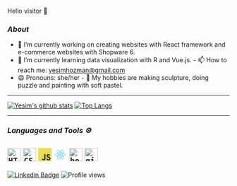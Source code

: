 Hello visitor :wave: 
### <i>About</i> 
- 🔭 I’m currently working on creating websites with React framework and e-commerce websites with Shopware 6.
- 🌱 I’m currently learning data visualization with R and Vue.js. - 📫 How to reach me: yesimhozman@gmail.com 
- 😄 Pronouns: she/her - :art: My hobbies are making sculpture, doing puzzle and painting with soft pastel.

---------------------------------------------------------------------------------------------------------------------------------------------------------------------------------
[![Yesim's github stats](https://github-readme-stats.vercel.app/api?username=yesimhozman&theme=material-palenight&count_private=true&hide=contribs)](https://github.com/yesimhozman/github-readme-stats) [![Top Langs](https://github-readme-stats.vercel.app/api/top-langs/?username=yesimhozman&theme=material-palenight&hide=Jupyter&layout=compact)](https://github.com/yesimhozman/github-readme-stats)

---------------------------------------------------------------------------------------------------------------------------------------------------------------------------------
### <i>Languages and Tools ⚙</i> 
<code><img width="30px" height="30" src="https://cdn-icons-png.flaticon.com/512/1216/1216733.png" title="HTML5"></code> <code><img width="30px" height="30" src="https://icon-library.com/images/css3-icon/css3-icon-28.jpg" title="CSS3"></code> <code><img width="30px" height="30" src="https://raw.githubusercontent.com/github/explore/80688e429a7d4ef2fca1e82350fe8e3517d3494d/topics/javascript/javascript.png" title="javascript"></code> <code><img width="30px" height="30" src="https://raw.githubusercontent.com/github/explore/80688e429a7d4ef2fca1e82350fe8e3517d3494d/topics/react/react.png" title="react"></code> <code><img width="30px" height="30" src="https://raw.githubusercontent.com/jmnote/z-icons/master/svg/bootstrap.svg" title="bootstrap"></code> <code><img width="30px" height="30" src="https://upload.wikimedia.org/wikipedia/commons/thumb/3/3f/Git_icon.svg/1024px-Git_icon.svg.png" title="git"></code>
--------------------------------------------------------------------------------------------------------------------------------------------------------------------------------- 
[![Linkedin Badge](https://img.shields.io/badge/-yesimhozman-darkblue?style=flat-square&logo=Linkedin&logoColor=white&link=https://www.linkedin.com/in/yesimhozman//)](https://www.linkedin.com/in/yesimhozman/) 
![Profile views](https://gpvc.arturio.dev/yesimhozman)
